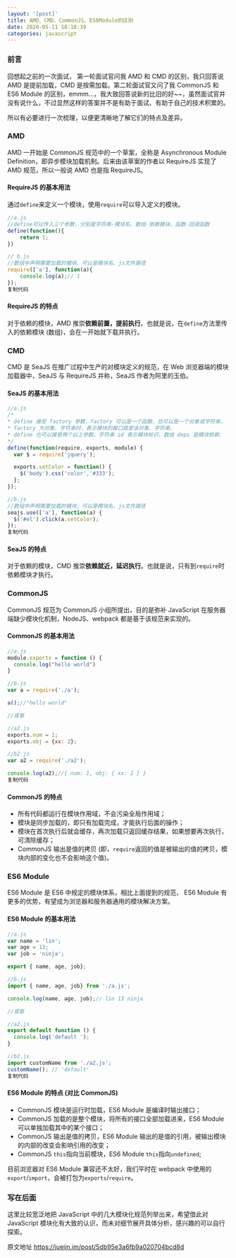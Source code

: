 ```yaml
---
layout: '[post]'
title: AMD、CMD、CommonJS、ES6Module的区别
date: 2020-05-11 18:18:39
categories: javascript
---
```



### 前言

回想起之前的一次面试， 第一轮面试官问我 AMD 和 CMD 的区别，我只回答说 AMD 是提前加载，CMD 是按需加载。第二轮面试官又问了我 CommonJS 和 ES6 Module 的区别，emmm...，我大致回答说新的比旧的好~~，虽然面试官并没有说什么，不过显然这样的答案并不是有助于面试、有助于自己的技术积累的。

所以有必要进行一次梳理，以便更清晰地了解它们的特点及差异。
<!-- more -->
### AMD

AMD 一开始是 CommonJS 规范中的一个草案，全称是 Asynchronous Module Definition，即异步模块加载机制。后来由该草案的作者以 RequireJS 实现了 AMD 规范，所以一般说 AMD 也是指 RequireJS。

#### RequireJS 的基本用法

通过`define`来定义一个模块，使用`require`可以导入定义的模块。

```js
//a.js
//define可以传入三个参数，分别是字符串-模块名、数组-依赖模块、函数-回调函数
define(function(){
    return 1;
})

// b.js
//数组中声明需要加载的模块，可以是模块名、js文件路径
require(['a'], function(a){
    console.log(a);// 1
});
复制代码
```

#### RequireJS 的特点

对于依赖的模块，AMD 推崇**依赖前置，提前执行**。也就是说，在`define`方法里传入的依赖模块 (数组)，会在一开始就下载并执行。

### CMD

CMD 是 SeaJS 在推广过程中生产的对模块定义的规范，在 Web 浏览器端的模块加载器中，SeaJS 与 RequireJS 并称，SeaJS 作者为阿里的玉伯。

#### SeaJS 的基本用法

```js
//a.js
/*
* define 接受 factory 参数，factory 可以是一个函数，也可以是一个对象或字符串，
* factory 为对象、字符串时，表示模块的接口就是该对象、字符串。
* define 也可以接受两个以上参数。字符串 id 表示模块标识，数组 deps 是模块依赖.
*/
define(function(require, exports, module) {
  var $ = require('jquery');

  exports.setColor = function() {
    $('body').css('color','#333');
  };
});

//b.js
//数组中声明需要加载的模块，可以是模块名、js文件路径
seajs.use(['a'], function(a) {
  $('#el').click(a.setColor);
});
复制代码
```

#### SeaJS 的特点

对于依赖的模块，CMD 推崇**依赖就近，延迟执行**。也就是说，只有到`require`时依赖模块才执行。

### CommonJS

CommonJS 规范为 CommonJS 小组所提出，目的是弥补 JavaScript 在服务器端缺少模块化机制，NodeJS、webpack 都是基于该规范来实现的。

#### CommonJS 的基本用法

```js
//a.js
module.exports = function () {
  console.log("hello world")
}

//b.js
var a = require('./a');

a();//"hello world"

//或者

//a2.js
exports.num = 1;
exports.obj = {xx: 2};

//b2.js
var a2 = require('./a2');

console.log(a2);//{ num: 1, obj: { xx: 2 } }
复制代码
```

#### CommonJS 的特点

*   所有代码都运行在模块作用域，不会污染全局作用域；
*   模块是同步加载的，即只有加载完成，才能执行后面的操作；
*   模块在首次执行后就会缓存，再次加载只返回缓存结果，如果想要再次执行，可清除缓存；
*   CommonJS 输出是值的拷贝 (即，`require`返回的值是被输出的值的拷贝，模块内部的变化也不会影响这个值)。

### ES6 Module

ES6 Module 是 ES6 中规定的模块体系，相比上面提到的规范， ES6 Module 有更多的优势，有望成为浏览器和服务器通用的模块解决方案。

#### ES6 Module 的基本用法

```js
//a.js
var name = 'lin';
var age = 13;
var job = 'ninja';

export { name, age, job};

//b.js
import { name, age, job} from './a.js';

console.log(name, age, job);// lin 13 ninja

//或者

//a2.js
export default function () {
  console.log('default ');
}

//b2.js
import customName from './a2.js';
customName(); // 'default'
复制代码
```

#### ES6 Module 的特点 (对比 CommonJS)

*   CommonJS 模块是运行时加载，ES6 Module 是编译时输出接口；
*   CommonJS 加载的是整个模块，将所有的接口全部加载进来，ES6 Module 可以单独加载其中的某个接口；
*   CommonJS 输出是值的拷贝，ES6 Module 输出的是值的引用，被输出模块的内部的改变会影响引用的改变；
*   CommonJS `this`指向当前模块，ES6 Module `this`指向`undefined`;

目前浏览器对 ES6 Module 兼容还不太好，我们平时在 webpack 中使用的`export`/`import`，会被打包为`exports`/`require`。

### 写在后面

这里比较宽泛地把 JavaScript 中的几大模块化规范列举出来，希望借此对 JavaScript 模块化有大致的认识，而未对细节展开具体分析，感兴趣的可以自行探索。

原文地址 https://juejin.im/post/5db95e3a6fb9a020704bcd8d
